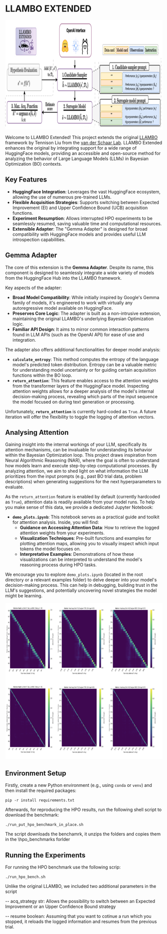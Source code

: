 # LLAMBO EXTENDED


<p align="center">
    <img src="assets/llambo_extended.png" alt="understand" width="800" height="350">
</p>


Welcome to LLAMBO Extended! This project extends the original [LLAMBO](https://github.com/tennisonliu/LLAMBO) framework by Tennison Liu from the [van der Schaar Lab](https://www.vanderschaar-lab.com/).
LLAMBO Extended enhances the original by integrating support for a wide range of HuggingFace models, providing an accessible and open-source method for analyzing the behavior of Large Language Models (LLMs) in Bayesian Optimization (BO) contexts.

## Key Features

*   **HuggingFace Integration**: Leverages the vast HuggingFace ecosystem, allowing the use of numerous pre-trained LLMs.
*   **Flexible Acquisition Strategies**: Supports switching between Expected Improvement (EI) and Upper Confidence Bound (UCB) acquisition functions.
*   **Experiment Resumption**: Allows interrupted HPO experiments to be seamlessly resumed, saving valuable time and computational resources.
*   **Extensible Adapter**: The "Gemma Adapter" is designed for broad compatibility with HuggingFace models and provides useful LLM introspection capabilities.


## Gemma Adapter 

The core of this extension is the **Gemma Adapter**. Despite its name, this component is designed to seamlessly integrate a wide variety of models from the HuggingFace Hub into the LLAMBO framework.

Key aspects of the adapter:
*   **Broad Model Compatibility**: While initially inspired by Google's Gemma family of models, it's engineered to work with virtually any autoregressive model available on HuggingFace.
*   **Preserves Core Logic**: The adapter is built as a non-intrusive extension, maintaining the original LLAMBO's underlying Bayesian Optimization logic.
*   **Familiar API Design**: It aims to mirror common interaction patterns found in LLM APIs (such as the OpenAI API) for ease of use and integration.

The adapter also offers additional functionalities for deeper model analysis:

*   **`calculate_entropy`**: This method computes the entropy of the language model's predicted token distribution. Entropy can be a valuable metric for understanding model uncertainty or for guiding certain acquisition functions within the BO loop.
*   **`return_attention`**: This feature enables access to the attention weights from the transformer layers of the HuggingFace model. Inspecting attention weights allows for a deeper analysis of the model's internal decision-making process, revealing which parts of the input sequence the model focused on during text generation or processing.

Unfortunately, **`return_attention`** is currently hard-coded as `True`. A future iteration will offer the flexibility to toggle the logging of attention vectors.


## Analysing Attention 

Gaining insight into the internal workings of your LLM, specifically its attention mechanisms, can be invaluable for understanding its behavior within the Bayesian Optimization loop. This project draws inspiration from Neural Algorithmic Reasoning (NAR), where the goal is often to understand how models learn and execute step-by-step computational processes. By analyzing attention, we aim to shed light on what information the LLM prioritizes from the input prompts (e.g., past BO trial data, problem descriptions) when generating suggestions for the next hyperparameters to evaluate.

As the `return_attention` feature is enabled by default (currently hardcoded as `True`), attention data is readily available from your model runs. To help you make sense of this data, we provide a dedicated Jupyter Notebook:

*   **`demo_plots.ipynb`**: This notebook serves as a practical guide and toolkit for attention analysis. Inside, you will find:
    *   **Guidance on Accessing Attention Data**: How to retrieve the logged attention weights from your experiments.
    *   **Visualization Techniques**: Pre-built functions and examples for plotting attention maps, allowing you to visually inspect which input tokens the model focuses on.
    *   **Interpretative Examples**: Demonstrations of how these visualizations can be interpreted to understand the model's reasoning process during HPO tasks.

We encourage you to explore `demo_plots.ipynb` (located in the root directory or a relevant examples folder) to delve deeper into your model's decision-making process. This can help in debugging, building trust in the LLM's suggestions, and potentially uncovering novel strategies the model might be learning.



<p align="center">
    <img src="assets/attention.png" alt="understand" width="800" height="500">
</p>

## Environment Setup

Firstly, create a new Python environment (e.g., using `conda` or `venv`) and then install the required packages:

```
pip -r install requirements.txt
```

Afterwards, for reproducing the HPO results, run the following shell script to download the benchmark: 

```
./run_put_hpo_benchmark_in_place.sh
```

The script downloads the benchamrk, it unzips the folders and copies them in the \hpo_benchmarks forlder 


## Running the Experiments

For running the HPO benchmark use the following scrip: 

```
./run_hpo_bench.sh 
```

Unlike the original LLAMBO, we included two additional parameters in the script 

-- acq_strategy str: Allows the possibility to switch between an Expected Improvement or an Upper Confidence Bound strategy 

-- resume boolean: Assuming that you want to cotinue a run which you stopped, it reloads the logged information and resumes from the previous trial.  